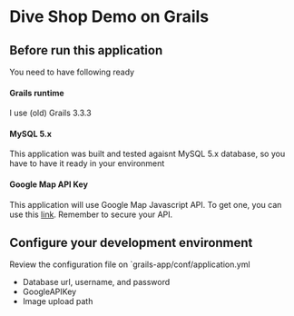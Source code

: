 # Dive Shop Demo on Grails

## Before run this application
You need to have following ready

#### Grails runtime
I use (old) Grails 3.3.3

#### MySQL 5.x
This application was built and tested agaisnt MySQL 5.x database, so you have to have it ready in your environment

#### Google Map API Key
This application will use Google Map Javascript API. To get one, you can use this [link](https://developers.google.com/maps/documentation/javascript/get-api-key "Get an API Key  |  Maps JavaScript API  |  Google Developers"). Remember to secure your API.

## Configure your development environment
Review the configuration file on `grails-app/conf/application.yml
- Database url, username, and password
- GoogleAPIKey
- Image upload path


